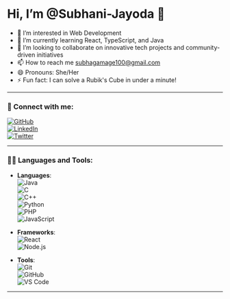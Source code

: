 # Hi, I’m @Subhani-Jayoda 👋
- 👀 I’m interested in Web Development
- 🌱 I’m currently learning React, TypeScript, and Java
- 💞️ I’m looking to collaborate on innovative tech projects and community-driven initiatives
- 📫 How to reach me subhagamage100@gmail.com
- 😄 Pronouns: She/Her
- ⚡ Fun fact: I can solve a Rubik's Cube in under a minute!


---

### 🔗 Connect with me:
[![GitHub](https://img.shields.io/badge/GitHub-000?style=flat&logo=github&logoColor=white)](https://github.com/DevNinja)  
[![LinkedIn](https://img.shields.io/badge/LinkedIn-0077B5?style=flat&logo=linkedin&logoColor=white)](https://www.linkedin.com/in/devninja/)  
[![Twitter](https://img.shields.io/badge/Twitter-1DA1F2?style=flat&logo=twitter&logoColor=white)](https://twitter.com/DevNinja)  

---

### 🧑‍💻 Languages and Tools:

- **Languages**:  
  ![Java](https://img.shields.io/badge/Java-007396?style=flat&logo=java&logoColor=white)  
  ![C](https://img.shields.io/badge/C-A8B9CC?style=flat&logo=c&logoColor=white)  
  ![C++](https://img.shields.io/badge/C++-00599C?style=flat&logo=cplusplus&logoColor=white)  
  ![Python](https://img.shields.io/badge/Python-3776AB?style=flat&logo=python&logoColor=white)  
  ![PHP](https://img.shields.io/badge/PHP-777BB4?style=flat&logo=php&logoColor=white)  
  ![JavaScript](https://img.shields.io/badge/JavaScript-F7DF1E?style=flat&logo=javascript&logoColor=black)  

- **Frameworks**:  
  ![React](https://img.shields.io/badge/React-61DAFB?style=flat&logo=react&logoColor=black)  
  ![Node.js](https://img.shields.io/badge/Node.js-339933?style=flat&logo=node.js&logoColor=white)  

- **Tools**:  
  ![Git](https://img.shields.io/badge/Git-F05032?style=flat&logo=git&logoColor=white)  
  ![GitHub](https://img.shields.io/badge/GitHub-000?style=flat&logo=github&logoColor=white)  
  ![VS Code](https://img.shields.io/badge/VS_Code-0078D4?style=flat&logo=visual-studio-code&logoColor=white)  

---

